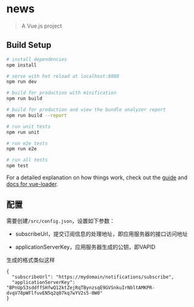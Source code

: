 # news

> A Vue.js project

## Build Setup

``` bash
# install dependencies
npm install

# serve with hot reload at localhost:8080
npm run dev

# build for production with minification
npm run build

# build for production and view the bundle analyzer report
npm run build --report

# run unit tests
npm run unit

# run e2e tests
npm run e2e

# run all tests
npm test
```

For a detailed explanation on how things work, check out the [guide](http://vuejs-templates.github.io/webpack/) and [docs for vue-loader](http://vuejs.github.io/vue-loader).

## 配置

需要创建`/src/config.json`，设置如下参数：

* subscribeUrl，提交订阅信息的处理地址，即应用服务器的接口访问地址

* applicationServerKey，应用服务器生成的公钥，即VAPID

生成的格式类似这样

```
{
  "subscribeUrl": "https://mydomain/notifications/subscribe",
  "applicationServerKey": "BPnUp53sddffSHfwQ12ktZejRqTBynzsqE9GVSnkuIrNbltAMKPR-dvqV78pWFlfuvEN5q2q07kq7wYV2s5-0W0"
}

```
